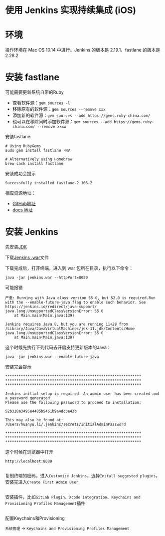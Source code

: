 # 使用 Jenkins 实现持续集成 (iOS)

# 环境
操作环境在 Mac OS 10.14 中进行。Jenkins 的版本是 2.19.1，fastlane 的版本是 2.28.2

# 安装 fastlane 

可能需要更新系统自带的Ruby
* 查看软件源：`gem sources -l`
* 移除原有的软件源：`gem sources --remove xxx`
* 添加新的软件源：`gem sources --add https://gems.ruby-china.com/`
* 也可以在移除同时添加软件源：`gem sources --add https://gems.ruby-china.com/ --remove xxxx`

安装fastlane

```
# Using RubyGems
sudo gem install fastlane -NV

# Alternatively using Homebrew
brew cask install fastlane
```

安装成功会提示

```
Successfully installed fastlane-2.106.2
```
    
相应资源地址：
* [GitHub地址](https://github.com/fastlane/fastlane)
* [docs 地址](https://docs.fastlane.tools)

# 安装 Jenkins 

先安装[JDK](https://www.oracle.com/technetwork/java/javase/downloads/index.html)

下载[Jenkins .war](https://jenkins.io/download/)文件

下载完成后，打开终端，进入到 war 包所在目录，执行以下命令：

```
java -jar jenkins.war --httpPort=8080
```

可能报错

```
严重: Running with Java class version 55.0, but 52.0 is required.Run with the --enable-future-java flag to enable such behavior. See https://jenkins.io/redirect/java-support/
java.lang.UnsupportedClassVersionError: 55.0
	at Main.main(Main.java:139)

Jenkins requires Java 8, but you are running 11+28 from /Library/Java/JavaVirtualMachines/jdk-11.jdk/Contents/Home
java.lang.UnsupportedClassVersionError: 55.0
	at Main.main(Main.java:139)
```

这个时候先执行下列代码去开启支持更新版本的Java：

```
java -jar jenkins.war --enable-future-java
```

安装完会提示

```
*************************************************************
*************************************************************
*************************************************************

Jenkins initial setup is required. An admin user has been created and a password generated.
Please use the following password to proceed to installation:

52b328a3495e4485b5461b9a4dc3e43b

This may also be found at: /Users/huanyu.li/.jenkins/secrets/initialAdminPassword

*************************************************************
*************************************************************
*************************************************************
```

这个时候在浏览器中打开

```
http://localhost:8080
```

![]()

复制终端的密码，进入`Customize Jenkins`，选择`Install suggested
plugins`，安装完进入`Create First Admin User`

![]()

安装插件，比如`GitLab Plugin`、`Xcode integration`、`Keychains and Provisioning Profiles Management`插件
 
 ![]()
 
 配置Keychains和Provisioning
 
 `系统管理` -> `Keychains and Provisioning Profiles Management`
 